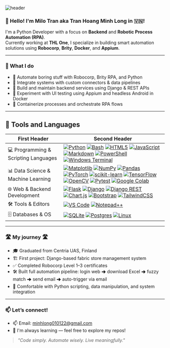 ![header](https://capsule-render.vercel.app/api?type=waving&&color=0:023047,100:a2d2ff&height=280&section=header&text=I'm%20Minh%20Long!&fontSize=70&&fontColor=ededed&animation=fadeIn&desc=A%20Python%20Developer&fontAlignY=40)

### 👋 Hello! I'm Milo Tran aka Tran Hoang Minh Long in 🇻🇳!

I'm a Python Developer with a focus on **Backend** and **Robotic Process Automation (RPA)**.  
Currently working at **THL One**, I specialize in building smart automation solutions using **Robocorp**, **Brity**, **Docker**, and **Appium**.

---

### 🚀 What I do

- 🤖 Automate boring stuff with Robocorp, Brity RPA, and Python
- 🧩 Integrate systems with custom connectors & data pipelines
- 🔧 Build and maintain backend services using Django & REST APIs
- 🧪 Experiment with UI testing using Appium and headless Android in Docker
- 🐳 Containerize processes and orchestrate RPA flows

---

## 💾 Tools and Languages
| First Header  | Second Header |
| ------------- | ------------- |
| 💻 Programming & Scripting Languages | <a href="https://www.python.org/">![Python](https://img.shields.io/badge/python-3670A0?style=for-the-badge&logo=python&logoColor=ffdd54)</a> <a href="https://www.gnu.org/software/bash/">![Bash](https://img.shields.io/badge/bash_script-%23121011.svg?style=for-the-badge&logo=gnu-bash&logoColor=white)</a> <a href="https://developer.mozilla.org/en-US/docs/Web/HTML">![HTML5](https://img.shields.io/badge/html5-%23E34F26.svg?style=for-the-badge&logo=html5&logoColor=white)</a> <a href="https://developer.mozilla.org/en-US/docs/Web/JavaScript">![JavaScript](https://img.shields.io/badge/javascript-%23323330.svg?style=for-the-badge&logo=javascript&logoColor=%23F7DF1E)</a> <a href="https://daringfireball.net/projects/markdown/">![Markdown](https://img.shields.io/badge/markdown-%23000000.svg?style=for-the-badge&logo=markdown&logoColor=white)</a> <a href="https://learn.microsoft.com/en-us/powershell/">![PowerShell](https://img.shields.io/badge/PowerShell-%235391FE.svg?style=for-the-badge&logo=powershell&logoColor=white)</a> <a href="https://github.com/microsoft/terminal">![Windows Terminal](https://img.shields.io/badge/Windows%20Terminal-%234D4D4D.svg?style=for-the-badge&logo=windows-terminal&logoColor=white)</a> |
| 📊 Data Science & Machine Learning | <a href="https://matplotlib.org/">![Matplotlib](https://img.shields.io/badge/Matplotlib-%23ffffff.svg?style=for-the-badge&logo=Matplotlib&logoColor=black)</a> <a href="https://numpy.org/">![NumPy](https://img.shields.io/badge/numpy-%23013243.svg?style=for-the-badge&logo=numpy&logoColor=white)</a> <a href="https://pandas.pydata.org/">![Pandas](https://img.shields.io/badge/pandas-%23150458.svg?style=for-the-badge&logo=pandas&logoColor=white)</a> <a href="https://pytorch.org/">![PyTorch](https://img.shields.io/badge/PyTorch-%23EE4C2C.svg?style=for-the-badge&logo=PyTorch&logoColor=white)</a> <a href="https://scikit-learn.org/">![scikit-learn](https://img.shields.io/badge/scikit--learn-%23F7931E.svg?style=for-the-badge&logo=scikit-learn&logoColor=white)</a> <a href="https://www.tensorflow.org/">![TensorFlow](https://img.shields.io/badge/TensorFlow-%23FF6F00.svg?style=for-the-badge&logo=TensorFlow&logoColor=white)</a> <a href="https://opencv.org/">![OpenCV](https://img.shields.io/badge/opencv-%23white.svg?style=for-the-badge&logo=opencv&logoColor=white)</a> <a href="https://docs.pytest.org/">![Pytest](https://img.shields.io/badge/pytest-%23ffffff.svg?style=for-the-badge&logo=pytest&logoColor=2f9fe3)</a> <a href="https://colab.research.google.com/">![Google Colab](https://img.shields.io/badge/Google%20Colab-%23F9A825.svg?style=for-the-badge&logo=googlecolab&logoColor=white)</a> |
| 🌐 Web & Backend Development | <a href="https://flask.palletsprojects.com/">![Flask](https://img.shields.io/badge/flask-%23000.svg?style=for-the-badge&logo=flask&logoColor=white)</a> <a href="https://www.djangoproject.com/">![Django](https://img.shields.io/badge/django-%23092E20.svg?style=for-the-badge&logo=django&logoColor=white)</a> <a href="https://www.django-rest-framework.org/">![Django REST](https://img.shields.io/badge/DJANGO-REST-ff1709?style=for-the-badge&logo=django&logoColor=white&color=ff1709&labelColor=gray)</a> <a href="https://www.chartjs.org/">![Chart.js](https://img.shields.io/badge/chart.js-F5788D.svg?style=for-the-badge&logo=chart.js&logoColor=white)</a> <a href="https://getbootstrap.com/">![Bootstrap](https://img.shields.io/badge/bootstrap-%238511FA.svg?style=for-the-badge&logo=bootstrap&logoColor=white)</a> <a href="https://tailwindcss.com/">![TailwindCSS](https://img.shields.io/badge/tailwindcss-%2338B2AC.svg?style=for-the-badge&logo=tailwind-css&logoColor=white)</a> |
| 🛠 Tools & Editors | <a href="https://code.visualstudio.com/">![VS Code](https://img.shields.io/badge/Visual%20Studio%20Code-0078d7.svg?style=for-the-badge&logo=visual-studio-code&logoColor=white)</a> <a href="https://notepad-plus-plus.org/">![Notepad++](https://img.shields.io/badge/Notepad++-90E59A.svg?style=for-the-badge&logo=notepad%2b%2b&logoColor=black)</a> |
| 🗄️ Databases & OS | <a href="https://www.sqlite.org/">![SQLite](https://img.shields.io/badge/sqlite-%2307405e.svg?style=for-the-badge&logo=sqlite&logoColor=white)</a> <a href="https://www.postgresql.org/">![Postgres](https://img.shields.io/badge/postgres-%23316192.svg?style=for-the-badge&logo=postgresql&logoColor=white)</a> <a href="https://www.linux.org/">![Linux](https://img.shields.io/badge/Linux-FCC624?style=for-the-badge&logo=linux&logoColor=black)</a> |


---

### 🛣️ My journey 🛣️

- 🎓 Graduated from Centria UAS, Finland
- 🏗 First project: Django-based fabric store management system
- ✅ Completed Robocorp Level 1–3 certificates
- 🛠 Built full automation pipeline: login web ➜ download Excel ➜ fuzzy match ➜ send email ➜ auto-trigger via email
- 🐍 Comfortable with Python scripting, data manipulation, and system integration

---

### 📫 Let’s connect!

- 📫 Email: minhlong010122@gmail.com
- 🧠 I'm always learning — feel free to explore my repos!

> *"Code simply. Automate wisely. Live meaningfully."*

<!--
**milotr/milotr** is a ✨ _special_ ✨ repository because its `README.md` (this file) appears on your GitHub profile.

Here are some ideas to get you started:

- 🔭 I’m currently working on ...
- 🌱 I’m currently learning ...
- 👯 I’m looking to collaborate on ...
- 🤔 I’m looking for help with ...
- 💬 Ask me about ...
- 📫 How to reach me: ...
- 😄 Pronouns: ...
- ⚡ Fun fact: ...
-->

